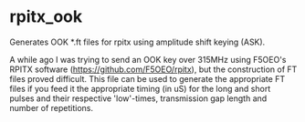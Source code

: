 # rpitx_ook
Generates OOK *.ft files for rpitx using amplitude shift keying (ASK).

A while ago I was trying to send an OOK key over 315MHz using F5OEO's RPITX software (https://github.com/F5OEO/rpitx), but the construction of FT files proved difficult. This file can be used to generate the appropriate FT files if you feed it the appropriate timing (in uS) for the long and short pulses and their respective 'low'-times, transmission gap length and number of repetitions.  
